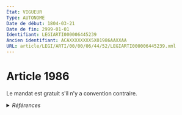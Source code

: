 ```yaml
---
État: VIGUEUR
Type: AUTONOME
Date de début: 1804-03-21
Date de fin: 2999-01-01
Identifiant: LEGIARTI000006445239
Ancien identifiant: ACAXXXXXXXX5X01986AAXXAA
URL: article/LEGI/ARTI/00/00/06/44/52/LEGIARTI000006445239.xml
---
```


<h1>Article 1986</h1>

Le mandat est gratuit s'il n'y a convention contraire.


<details>
  <summary><em>Références</em></summary>

  <h2>Références faites par l'article</h2>
  
  <ul>
    <li>
      CODIFICATION source Loi 1804-03-10
    </li>
    <li>
      CREATION source Loi 1804-03-10 promulguée le 20 mars 1804
    </li>
  </ul>
</details>
